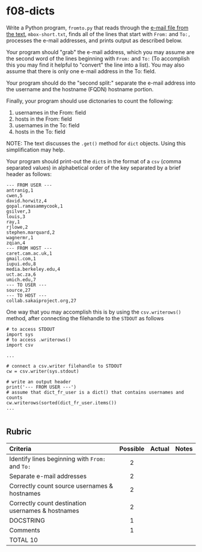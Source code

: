 # f08-dicts

Write a Python program, `fromto.py` that reads through the [e-mail file from the text](http://www.py4e.com/code/mbox-short.txt), `mbox-short.txt`, finds all of the lines that start with `From:` and `To:,` processes the e-mail addresses, and prints output as described below.

Your program should "grab" the e-mail address, which you may assume are the second word of the lines beginning with `From:` and `To:` (To accomplish this you may find it helpful to "convert" the line into a list).  You may also assume that there is only one e-mail address in the To: field.

Your program should do the "second split:" separate the e-mail address into the username and the hostname (FQDN) hostname portion.

Finally, your program should use dictonaries to count the following:

1. usernames in the From: field
2. hosts in the From: field
3. usernames in the To: field
4. hosts in the To: field

NOTE:  The text discusses the `.get()` method for `dict` objects.  Using this simplification may help.

Your program should print-out the `dict`s in the format of a `csv` (*c*omma *s*eparated *v*alues) in alphabetical order of the key separated by a brief header as follows:
```
--- FROM USER ---
antranig,1
cwen,5
david.horwitz,4
gopal.ramasammycook,1
gsilver,3
louis,3
ray,1
rjlowe,2
stephen.marquard,2
wagnermr,1
zqian,4
--- FROM HOST ---
caret.cam.ac.uk,1
gmail.com,1
iupui.edu,8
media.berkeley.edu,4
uct.ac.za,6
umich.edu,7
--- TO USER ---
source,27
--- TO HOST ---
collab.sakaiproject.org,27
```

One way that you may accomplish this is by using the `csv.writerows()` method, after connecting the filehandle to the `STDOUT` as follows
```
# to access STDOUT
import sys
# to access .writerows()
import csv

...

# connect a csv.writer filehandle to STDOUT
cw = csv.writer(sys.stdout)

# write an output header
print('--- FROM USER ---')
# assume that dict_fr_user is a dict() that contains usernames and counts
cw.writerows(sorted(dict_fr_user.items())
...


```

## Rubric
|  Criteria                                         | Possible | Actual  | Notes |
|:--------------------------------------------------|:--------:|:-------:|:------|
| Identify lines beginning with `From:` and `To:`   |     2    |         |    |
| Separate e-mail addresses                         |     2    |         |    |
| Correctly count source usernames & hostnames      |     2    |         |    |
| Correctly count destination usernames & hostnames |     2    |         |    |
| DOCSTRING                                         |     1    |         |    |
| Comments                                          |     1    |         |    |
| TOTAL                                                  10    |         |    |


